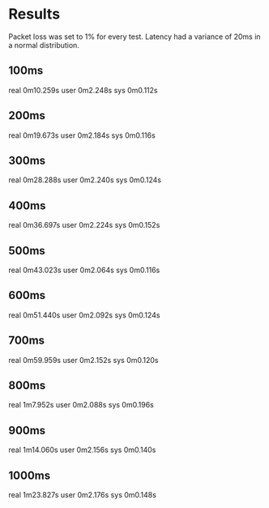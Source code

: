 Results
=

Packet loss was set to 1% for every test. 
Latency had a variance of 20ms in a normal distribution. 

100ms
-
real	0m10.259s
user	0m2.248s
sys		0m0.112s

200ms
-
real	0m19.673s
user	0m2.184s
sys		0m0.116s

300ms
-
real	0m28.288s
user	0m2.240s
sys		0m0.124s

400ms
-
real	0m36.697s
user	0m2.224s
sys		0m0.152s

500ms
-
real	0m43.023s
user	0m2.064s
sys		0m0.116s

600ms
-
real	0m51.440s
user	0m2.092s
sys		0m0.124s

700ms
-
real	0m59.959s
user	0m2.152s
sys		0m0.120s

800ms
-
real	1m7.952s
user	0m2.088s
sys		0m0.196s

900ms
-
real	1m14.060s
user	0m2.156s
sys		0m0.140s

1000ms
-
real	1m23.827s
user	0m2.176s
sys		0m0.148s


